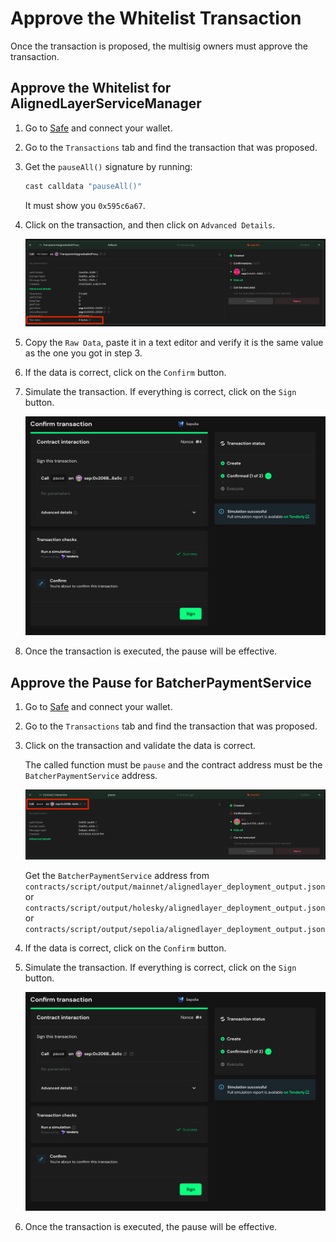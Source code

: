 # Approve the Whitelist Transaction

Once the transaction is proposed, the multisig owners must approve the transaction.

## Approve the Whitelist for AlignedLayerServiceManager

1. Go to [Safe](https://app.safe.global/home) and connect your wallet.

2. Go to the `Transactions` tab and find the transaction that was proposed.

3. Get the ```pauseAll()``` signature by running:
   
   ```bash
   cast calldata "pauseAll()"
   ```
   
   It must show you ```0x595c6a67```.
   
4. Click on the transaction, and then click on ```Advanced Details```.

    ![Check details](images/4_b_2_approve_1.png)

5. Copy the ```Raw Data```, paste it in a text editor and verify it is the same value as the one you got in step 3.

6. If the data is correct, click on the `Confirm` button.

7. Simulate the transaction. If everything is correct, click on the `Sign` button.

   ![Sign transaction](images/4_b_2_approve_3.png)

8. Once the transaction is executed, the pause will be effective.

## Approve the Pause for BatcherPaymentService

1. Go to [Safe](https://app.safe.global/home) and connect your wallet.

2. Go to the `Transactions` tab and find the transaction that was proposed.

3. Click on the transaction and validate the data is correct. 

    The called function must be `pause` and the contract address must be the `BatcherPaymentService` address.

   ![Check details](images/4_b_2_approve_2.png)

   Get the `BatcherPaymentService` address from ```contracts/script/output/mainnet/alignedlayer_deployment_output.json``` or ```contracts/script/output/holesky/alignedlayer_deployment_output.json``` or ```contracts/script/output/sepolia/alignedlayer_deployment_output.json```

4. If the data is correct, click on the `Confirm` button.

5. Simulate the transaction. If everything is correct, click on the `Sign` button.

   ![Sign transaction](images/4_b_2_approve_3.png)

6. Once the transaction is executed, the pause will be effective.
   